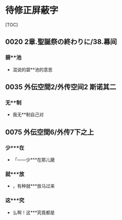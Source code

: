 # 待修正屏蔽字

[TOC]

## 0020 2章.聖誕祭の終わりに/38.幕间

### 碧**池

- 混说的碧**池的意思


## 0035 外伝空間2/外传空间2 斯诺其二

### 无**制

- 我无**制自己对


## 0075 外伝空間6/外传7下之上

### 少***在

- 「——少***在那儿磨

### 就***放

- ，有种就***放马过来

### 这***究

- 么啊！这***究竟都是
